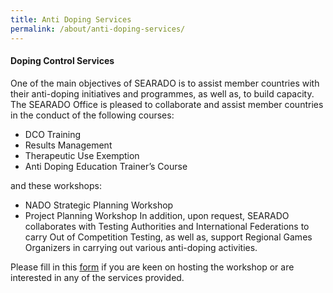 ```yaml
---
title: Anti Doping Services
permalink: /about/anti-doping-services/
---
```

#### **Doping Control Services**
One of the main objectives of SEARADO is to assist member countries with their anti-doping initiatives and programmes, as well as, to build capacity. The SEARADO Office is pleased to collaborate and assist member countries in the conduct of the following courses:
- DCO Training
- Results Management
- Therapeutic Use Exemption
- Anti Doping Education Trainer’s Course

and these workshops:

- NADO Strategic Planning Workshop
- Project Planning Workshop
In addition, upon request, SEARADO collaborates with Testing Authorities and International Federations to carry Out of Competition Testing, as well as, support Regional Games Organizers in carrying out various anti-doping activities.

Please fill in this [form](https://forms.gle/EDkF5wW29D2as6ua7) if you are keen on hosting the workshop or are interested in any of the services provided.
